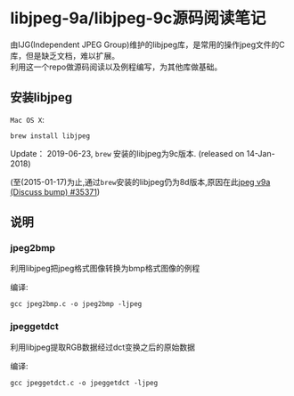 libjpeg-9a/libjpeg-9c源码阅读笔记
====
由IJG(Independent JPEG Group)维护的libjpeg库，是常用的操作jpeg文件的C库，但是缺乏文档，难以扩展。  
利用这一个repo做源码阅读以及例程编写，为其他库做基础。

## 安装libjpeg
`Mac OS X`:
```
brew install libjpeg
```

Update：
2019-06-23, `brew` 安装的libjpeg为9c版本. (released on 14-Jan-2018)  

(至(2015-01-17)为止,通过`brew`安装的libjpeg仍为8d版本,原因在此[jpeg v9a (Discuss bump) #35371](https://github.com/Homebrew/homebrew/issues/35371))  

## 说明

### jpeg2bmp
利用libjpeg把jpeg格式图像转换为bmp格式图像的例程  

编译:
    
    gcc jpeg2bmp.c -o jpeg2bmp -ljpeg

### jpeggetdct
利用libjpeg提取RGB数据经过dct变换之后的原始数据  

编译:
    
    gcc jpeggetdct.c -o jpeggetdct -ljpeg
